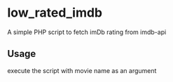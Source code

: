 # low_rated_imdb
A simple PHP script to fetch imDb rating from imdb-api


## Usage
  execute the script with movie name as an argument
  
